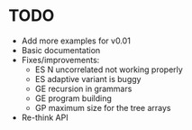 # TODO
* Add more examples for v0.01
* Basic documentation
* Fixes/improvements:
    + ES N uncorrelated not working properly
    + ES adaptive variant is buggy
    + GE recursion in grammars
    + GE program building
    + GP maximum size for the tree arrays
* Re-think API
